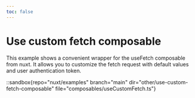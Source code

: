 ```yaml
---
toc: false
---
```


# Use custom fetch composable

This example shows a convenient wrapper for the useFetch composable from nuxt. It allows you to customize the fetch request with default values and user authentication token.

::sandbox{repo="nuxt/examples" branch="main" dir="other/use-custom-fetch-composable" file="composables/useCustomFetch.ts"}
